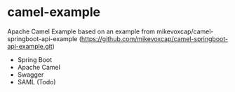 # camel-example
Apache Camel Example based on an example from mikevoxcap/camel-springboot-api-example (https://github.com/mikevoxcap/camel-springboot-api-example.git)

- Spring Boot
- Apache Camel
- Swagger
- SAML (Todo)
